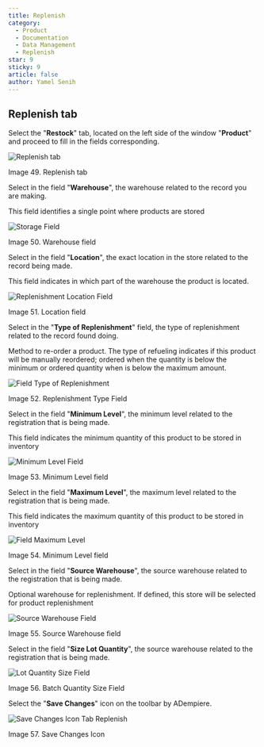 ```yaml
---
title: Replenish
category:
  - Product
  - Documentation
  - Data Management
  - Replenish
star: 9
sticky: 9
article: false
author: Yamel Senih
---
```


## Replenish tab

Select the "**Restock**" tab, located on the left side of the
window "**Product**" and proceed to fill in the fields
corresponding.

![Replenish tab](/assets/img/docs/material-management/product/replenish-tab.png)

Image 49. Replenish tab

Select in the field "**Warehouse**", the warehouse related to the
record you are making.

This field identifies a single point where products are
stored

![Storage Field](/assets/img/docs/material-management/product/warehouse.png)

Image 50. Warehouse field

Select in the field "**Location**", the exact location in the
store related to the record being made.

This field indicates in which part of the warehouse the product is located.

![Replenishment Location Field](/assets/img/docs/material-management/product/replenish-location.png)

Image 51. Location field

Select in the "**Type of Replenishment**" field, the type of
replenishment related to the record found
doing.

Method to re-order a product. The type of refueling
indicates if this product will be manually reordered; ordered when
the quantity is below the minimum or ordered quantity when
is below the maximum amount.

![Field Type of
Replenishment](/assets/img/docs/material-management/product/replenish-type.png)

Image 52. Replenishment Type Field

Select in the field "**Minimum Level**", the minimum level
related to the registration that is being made.

This field indicates the minimum quantity of this product to be
stored in inventory

![Minimum Level Field](/assets/img/docs/material-management/product/minimum-level.png)

Image 53. Minimum Level field

Select in the field "**Maximum Level**", the maximum level
related to the registration that is being made.

This field indicates the maximum quantity of this product to be
stored in inventory

![Field Maximum Level](/assets/img/docs/material-management/product/maximum-level.png)

Image 54. Minimum Level field

Select in the field "**Source Warehouse**", the source warehouse
related to the registration that is being made.

Optional warehouse for replenishment. If defined, this store
will be selected for product replenishment

![Source Warehouse Field](/assets/img/docs/material-management/product/source-warehouse.png)

Image 55. Source Warehouse field

Select in the field "**Size Lot Quantity**", the source warehouse
related to the registration that is being made.

![Lot Quantity Size Field](/assets/img/docs/material-management/product/batch-size-quantity.png)

Image 56. Batch Quantity Size Field

Select the "**Save Changes**" icon on the toolbar
by ADempiere.

![Save Changes Icon Tab
Replenish](/assets/img/docs/material-management/product/replenish-save.png)

Image 57. Save Changes Icon
